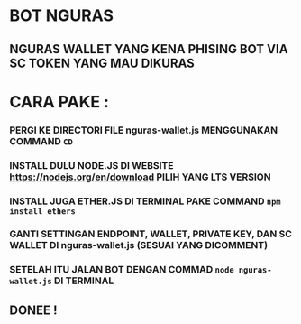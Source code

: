 # BOT NGURAS

## NGURAS WALLET YANG KENA PHISING BOT VIA SC TOKEN YANG MAU DIKURAS


# CARA PAKE :

### PERGI KE DIRECTORI FILE  nguras-wallet.js MENGGUNAKAN COMMAND `CD`

### INSTALL DULU NODE.JS DI WEBSITE https://nodejs.org/en/download PILIH YANG LTS VERSION

### INSTALL JUGA ETHER.JS DI TERMINAL PAKE COMMAND `npm install ethers`

### GANTI SETTINGAN ENDPOINT, WALLET, PRIVATE KEY, DAN SC WALLET DI nguras-wallet.js (SESUAI YANG DICOMMENT)

### SETELAH ITU JALAN BOT DENGAN COMMAD `node nguras-wallet.js` DI TERMINAL

## DONEE !
